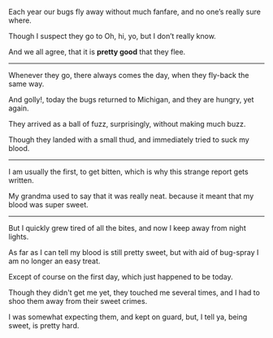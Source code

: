 Each year our bugs fly away without much fanfare,
and no one’s really sure where.

Though I suspect they go to Oh, hi, yo,
but I don’t really know.

And we all agree,
that it is __pretty good__ that they flee.

---

Whenever they go, there always comes the day,
when they fly-back the same way.

And golly!, today the bugs returned to Michigan,
and they are hungry, yet again.

They arrived as a ball of fuzz,
surprisingly, without making much buzz.

Though they landed with a small thud,
and immediately tried to suck my blood.

---

I am usually the first, to get bitten,
which is why this strange report gets written.

My grandma used to say that it was really neat.
because it meant that my blood was super sweet.

---

But I quickly grew tired of all the bites,
and now I keep away from night lights.

As far as I can tell my blood is still pretty sweet,
but with aid of bug-spray I am no longer an easy treat.

Except of course on the first day,
which just happened to be today.

Though they didn't get me yet, they touched me several times,
and I had to shoo them away from their sweet crimes.

I was somewhat expecting them, and kept on guard,
but, I tell ya, being sweet, is pretty hard.
